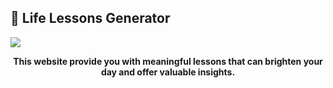 ##  🌟 Life Lessons Generator

<img src="https://i.ibb.co/WnLQk3w/image-8.png">
<div align="center">
<p><strong>This website provide you with meaningful lessons that can brighten your day and offer valuable insights.</strong></p>
</div>
